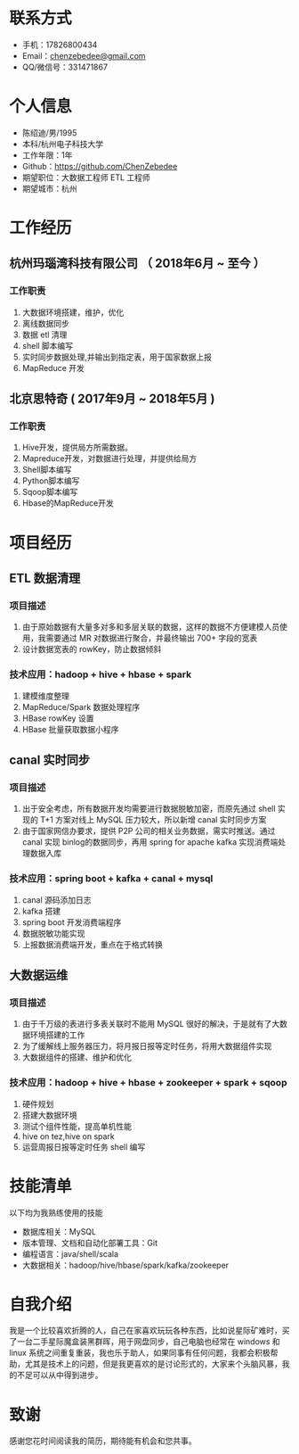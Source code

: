 # 联系方式

- 手机：17826800434
- Email：chenzebedee@gmail.com
- QQ/微信号：331471867

# 个人信息

 - 陈绍迪/男/1995 
 - 本科/杭州电子科技大学 
 - 工作年限：1年
 - Github：https://github.com/ChenZebedee
 - 期望职位：大数据工程师 ETL 工程师
 - 期望城市：杭州

# 工作经历

## 杭州玛瑙湾科技有限公司 （ 2018年6月 ~ 至今 ）
### 工作职责
1. 大数据环境搭建，维护，优化
2. 离线数据同步
3. 数据 etl 清理
4. shell 脚本编写
5. 实时同步数据处理,并输出到指定表，用于国家数据上报
6. MapReduce 开发

## 北京思特奇 ( 2017年9月 ~ 2018年5月 )
### 工作职责
1. Hive开发，提供局方所需数据。
2. Mapreduce开发，对数据进行处理，并提供给局方
3. Shell脚本编写
4. Python脚本编写
5. Sqoop脚本编写
6. Hbase的MapReduce开发


# 项目经历

## ETL 数据清理
### 项目描述
1. 由于原始数据有大量多对多和多层关联的数据，这样的数据不方便建模人员使用，我需要通过 MR 对数据进行聚合，并最终输出 700+ 字段的宽表
2. 设计数据宽表的 rowKey，防止数据倾斜
### 技术应用：hadoop + hive + hbase + spark
1. 建模维度整理
2. MapReduce/Spark 数据处理程序
3. HBase rowKey 设置
4. HBase 批量获取数据小程序

## canal 实时同步
### 项目描述
1. 出于安全考虑，所有数据开发均需要进行数据脱敏加密，而原先通过 shell 实现的 T+1 方案对线上 MySQL 压力较大，所以新增 canal 实时同步方案
2. 由于国家网信办要求，提供 P2P 公司的相关业务数据，需实时推送。通过 canal 实现 binlog的数据同步，再用 spring for apache kafka 实现消费端处理数据入库
### 技术应用：spring boot +  kafka + canal + mysql
1. canal 源码添加日志
2. kafka 搭建
3. spring boot 开发消费端程序
4. 数据脱敏功能实现
5. 上报数据消费端开发，重点在于格式转换

## 大数据运维
### 项目描述
1. 由于千万级的表进行多表关联时不能用 MySQL 很好的解决，于是就有了大数据环境搭建的工作
2. 为了缓解线上服务器压力，将月报日报等定时任务，将用大数据组件实现
3. 大数据组件的搭建、维护和优化
### 技术应用：hadoop + hive + hbase + zookeeper + spark  + sqoop
1. 硬件规划
2. 搭建大数据环境
3. 测试个组件性能，提高单机性能
4. hive on tez,hive on spark
5. 运营周报日报等定时任务 shell 编写

  
# 技能清单
以下均为我熟练使用的技能

- 数据库相关：MySQL
- 版本管理、文档和自动化部署工具：Git
- 编程语言：java/shell/scala
- 大数据相关：hadoop/hive/hbase/spark/kafka/zookeeper

# 自我介绍
我是一个比较喜欢折腾的人，自己在家喜欢玩玩各种东西，比如说星际矿难时，买了一台二手星际魔盒装黑群晖，用于网盘同步，自己电脑也经常在 windows 和 linux 系统之间重复重装，我也乐于助人，如果同事有任何问题，我都会积极帮助，尤其是技术上的问题，但是我更喜欢的是讨论形式的，大家来个头脑风暴，我的不足可以从中得到进步。

# 致谢
感谢您花时间阅读我的简历，期待能有机会和您共事。
